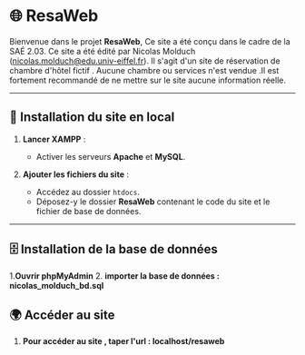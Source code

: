 # 🌐 ResaWeb  

Bienvenue dans le projet **ResaWeb**, Ce site a été conçu dans le cadre de la SAÉ 2.03. Ce site a été édité par Nicolas Molduch (nicolas.molduch@edu.univ-eiffel.fr). Il s'agit d'un site de réservation de chambre d'hôtel fictif . Aucune chambre ou services n'est vendue .Il est fortement recommandé de ne mettre sur le site aucune information réelle.

---

## 🚀 Installation du site en local  

1. **Lancer XAMPP** :  
   - Activer les serveurs **Apache** et **MySQL**.  

2. **Ajouter les fichiers du site** :  
   - Accédez au dossier `htdocs`.  
   - Déposez-y le dossier **ResaWeb** contenant le code du site et le fichier de base de données.  

---

## 🗄️ Installation de la base de données  

1.**Ouvrir phpMyAdmin**
2. **importer la base de données : nicolas_molduch_bd.sql**

## 🌍 Accéder au site  

1. **Pour accéder au site , taper l'url : localhost/resaweb**
